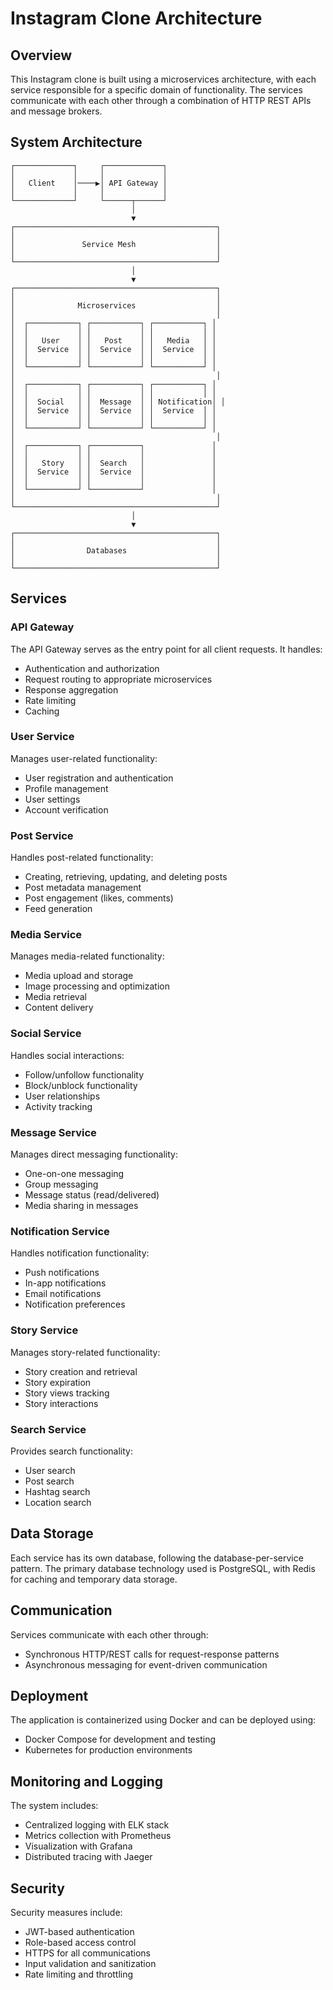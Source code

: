 # Instagram Clone Architecture

## Overview

This Instagram clone is built using a microservices architecture, with each service responsible for a specific domain of functionality. The services communicate with each other through a combination of HTTP REST APIs and message brokers.

## System Architecture

```
┌─────────────┐     ┌─────────────┐
│             │     │             │
│   Client    │────▶│ API Gateway │
│             │     │             │
└─────────────┘     └──────┬──────┘
                           │
                           ▼
┌─────────────────────────────────────────────┐
│                                             │
│               Service Mesh                  │
│                                             │
└─────────────────────────────────────────────┘
                           │
                           ▼
┌─────────────────────────────────────────────┐
│                                             │
│              Microservices                  │
│                                             │
│  ┌───────────┐ ┌───────────┐ ┌───────────┐ │
│  │           │ │           │ │           │ │
│  │   User    │ │   Post    │ │   Media   │ │
│  │  Service  │ │  Service  │ │  Service  │ │
│  │           │ │           │ │           │ │
│  └───────────┘ └───────────┘ └───────────┘ │
│                                             │
│  ┌───────────┐ ┌───────────┐ ┌───────────┐ │
│  │           │ │           │ │           │ │
│  │  Social   │ │  Message  │ │ Notification│ │
│  │  Service  │ │  Service  │ │  Service  │ │
│  │           │ │           │ │           │ │
│  └───────────┘ └───────────┘ └───────────┘ │
│                                             │
│  ┌───────────┐ ┌───────────┐               │
│  │           │ │           │               │
│  │   Story   │ │  Search   │               │
│  │  Service  │ │  Service  │               │
│  │           │ │           │               │
│  └───────────┘ └───────────┘               │
│                                             │
└─────────────────────────────────────────────┘
                           │
                           ▼
┌─────────────────────────────────────────────┐
│                                             │
│                Databases                    │
│                                             │
└─────────────────────────────────────────────┘
```

## Services

### API Gateway

The API Gateway serves as the entry point for all client requests. It handles:

- Authentication and authorization
- Request routing to appropriate microservices
- Response aggregation
- Rate limiting
- Caching

### User Service

Manages user-related functionality:

- User registration and authentication
- Profile management
- User settings
- Account verification

### Post Service

Handles post-related functionality:

- Creating, retrieving, updating, and deleting posts
- Post metadata management
- Post engagement (likes, comments)
- Feed generation

### Media Service

Manages media-related functionality:

- Media upload and storage
- Image processing and optimization
- Media retrieval
- Content delivery

### Social Service

Handles social interactions:

- Follow/unfollow functionality
- Block/unblock functionality
- User relationships
- Activity tracking

### Message Service

Manages direct messaging functionality:

- One-on-one messaging
- Group messaging
- Message status (read/delivered)
- Media sharing in messages

### Notification Service

Handles notification functionality:

- Push notifications
- In-app notifications
- Email notifications
- Notification preferences

### Story Service

Manages story-related functionality:

- Story creation and retrieval
- Story expiration
- Story views tracking
- Story interactions

### Search Service

Provides search functionality:

- User search
- Post search
- Hashtag search
- Location search

## Data Storage

Each service has its own database, following the database-per-service pattern. The primary database technology used is PostgreSQL, with Redis for caching and temporary data storage.

## Communication

Services communicate with each other through:

- Synchronous HTTP/REST calls for request-response patterns
- Asynchronous messaging for event-driven communication

## Deployment

The application is containerized using Docker and can be deployed using:

- Docker Compose for development and testing
- Kubernetes for production environments

## Monitoring and Logging

The system includes:

- Centralized logging with ELK stack
- Metrics collection with Prometheus
- Visualization with Grafana
- Distributed tracing with Jaeger

## Security

Security measures include:

- JWT-based authentication
- Role-based access control
- HTTPS for all communications
- Input validation and sanitization
- Rate limiting and throttling